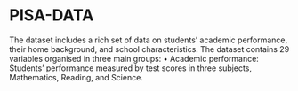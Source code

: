 # PISA-DATA
The dataset includes a rich set of data on students’ academic performance, their home  background, and school characteristics. The dataset contains 29 variables organised in three main groups: • Academic performance: Students’ performance measured by test scores in three  subjects, Mathematics, Reading, and Science. 

